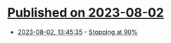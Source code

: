 # [Published on 2023-08-02](index.md)

* [2023-08-02, 13:45:35](https://lobste.rs/s/aw9thd/stopping_at_90) - [Stopping at 90%](https://austinhenley.com/blog/90percent.html)
